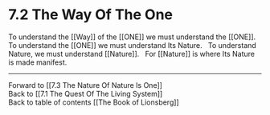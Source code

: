 # 7.2 The Way Of The One

To understand the [[Way]] of the [[ONE]] we must understand the [[ONE]]. 
 
To understand the [[ONE]] we must understand Its Nature. 
 
To understand Nature, we must understand [[Nature]]. 
 
For [[Nature]] is where Its Nature is made manifest. 

___

Forward to [[7.3 The Nature Of Nature Is One]]            
Back to [[7.1 The Quest Of The Living System]]            
Back to table of contents [[The Book of Lionsberg]]  
